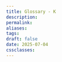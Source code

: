 ```yaml
---
title: Glossary - K
description: 
permalink: 
aliases: 
tags: 
draft: false
date: 2025-07-04
cssclasses:
---
```

